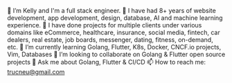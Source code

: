 🔭 I’m Kelly and I'm a full stack engineer. 
👻 I have had 8+ years of website development, app development, design, database, AI and machine learning experience. 
🤩 I have done projects for multiple clients under various domains like eCommerce, healthcare, insurance, social media, fintech, car dealers, real estate, job boards, messenger, dating, fitness, on-demand, etc.
🌱 I’m currently learning Golang, Flutter, K8s, Docker, CNCF.io projects, Vim, Databases
👯 I’m looking to collaborate on Golang & Flutter open source projects
💬 Ask me about Golang, Flutter & CI/CD
📫 How to reach me: trucneu@gmail.com




<!---
trucneu/trucneu is a ✨ special ✨ repository because its `README.md` (this file) appears on your GitHub profile.
You can click the Preview link to take a look at your changes.
--->
